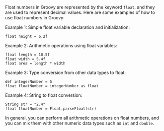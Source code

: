Float numbers in Groovy are represented by the keyword `float`, and they are used to represent decimal values. Here are some examples of how to use float numbers in Groovy:

Example 1: Simple float variable declaration and initialization:

```
float height = 6.2f
```

Example 2: Arithmetic operations using float variables:

```
float length = 10.5f
float width = 5.4f
float area = length * width
```

Example 3: Type conversion from other data types to float:

```
def integerNumber = 5
float floatNumber = integerNumber as float
```

Example 4: String to float conversion:

```
String str = "2.4"
float floatNumber = Float.parseFloat(str)
```

In general, you can perform all arithmetic operations on float numbers, and you can mix them with other numeric data types such as `int` and `double`.